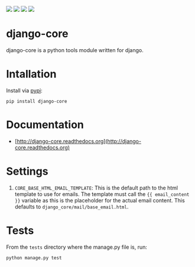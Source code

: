 [<img src="https://travis-ci.org/InfoAgeTech/django-core.png?branch=master">](http://travis-ci.org/InfoAgeTech/django-core)
[<img src="https://coveralls.io/repos/InfoAgeTech/django-core/badge.png">](https://coveralls.io/r/InfoAgeTech/django-core)
[<img src="https://badge.fury.io/py/django-core.png">](http://badge.fury.io/py/django-core)
[<img src="https://pypip.in/license/django-core/badge.png">](https://github.com/InfoAgeTech/django-core/blob/master/LICENSE)

django-core
===========
django-core is a python tools module written for django.

Intallation
===========
Install via [pypi](https://pypi.python.org/pypi/django-core):

    pip install django-core

Documentation
=============
- [http://django-core.readthedocs.org](http://django-core.readthedocs.org)

Settings
========
1. ``CORE_BASE_HTML_EMAIL_TEMPLATE``: This is the default path to the html template to use for emails.  The template must call the ``{{ email_content }}`` variable as this is the placeholder for the actual email content. This defaults to ``django_core/mail/base_email.html``.

Tests
=====
From the ``tests`` directory where the manage.py file is, run:

    python manage.py test
